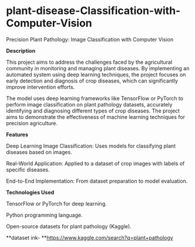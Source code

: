 # plant-disease-Classification-with-Computer-Vision
Precision Plant Pathology: Image Classification with Computer Vision

**Description**

This project aims to address the challenges faced by the agricultural community in monitoring and managing plant diseases. By implementing an automated system using deep learning techniques, the project focuses on early detection and diagnosis of crop diseases, which can significantly improve intervention efforts.

The model uses deep learning frameworks like TensorFlow or PyTorch to perform image classification on plant pathology datasets, accurately identifying and diagnosing different types of crop diseases. The project aims to demonstrate the effectiveness of machine learning techniques for precision agriculture.

**Features**

Deep Learning Image Classification: Uses models for classifying plant diseases based on images.

Real-World Application: Applied to a dataset of crop images with labels of specific diseases.

End-to-End Implementation: From dataset preparation to model evaluation.

**Technologies Used**

TensorFlow or PyTorch for deep learning.

Python programming language.

Open-source datasets for plant pathology (Kaggle).

**dataset ink- **https://www.kaggle.com/search?q=plant+pathology
